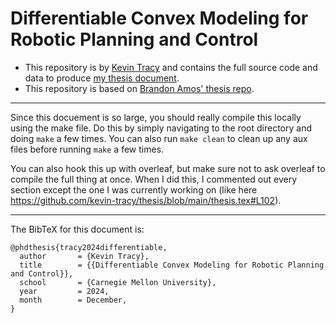 # Differentiable Convex Modeling for Robotic Planning and Control

+ This repository is by [Kevin Tracy](http://kevintracy.info)
  and contains the full source code and data to produce
  [my thesis document](https://kevintracy.info/thesis.pdf).
+ This repository is based on [Brandon Amos' thesis repo](https://github.com/bamos/thesis).

---

Since this docuement is so large, you should really compile this locally using the make file. Do this by simply navigating to the root directory and doing `make` a few times. You can also run `make clean` to clean up any aux files before running `make` a few times. 

You can also hook this up with overleaf, but make sure not to ask overleaf to compile the full thing at once. When I did this, I commented out every section except the one I was currently working on (like here https://github.com/kevin-tracy/thesis/blob/main/thesis.tex#L102).

---

The BibTeX for this document is:

```
@phdthesis{tracy2024differentiable,
  author       = {Kevin Tracy},
  title        = {{Differentiable Convex Modeling for Robotic Planning and Control}},
  school       = {Carnegie Mellon University},
  year         = 2024,
  month        = December,
}
```
